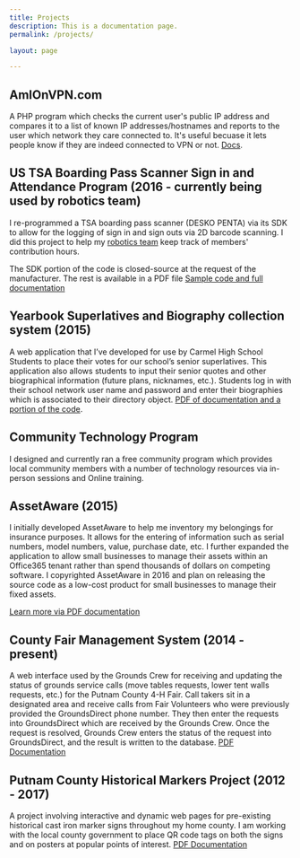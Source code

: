 ```yaml
---
title: Projects
description: This is a documentation page.
permalink: /projects/

layout: page

---
```


## AmIOnVPN.com

A PHP program which checks the current user's public IP address and compares it to a list of known IP addresses/hostnames and reports to the user which network they care connected to. It's useful becuase it lets people know if they are indeed connected to VPN or not. [Docs](https://s.psdsuc.com/ldtej).

## US TSA Boarding Pass Scanner Sign in and Attendance Program (2016 - currently being used by robotics team)

I re-programmed a TSA boarding pass scanner (DESKO PENTA) via its SDK to allow for the logging of sign in and sign outs via 2D barcode scanning. I did this project to help my [robotics team](https://s.psdsuc.com/jf5ud) keep track of members' contribution hours.

The SDK portion of the code is closed-source at the request of the manufacturer. The rest is available in a PDF file
[Sample code and full documentation](https://s.psdsuc.com/mrjks)

## Yearbook Superlatives and Biography collection system (2015)
A web application that I’ve developed for use by Carmel High School Students to place their votes for our school’s senior superlatives. This application also allows students to input their senior quotes and other biographical information (future plans, nicknames, etc.). Students log in with their school network user name and password and enter their biographies which is associated to their directory object.
[PDF of documentation and a portion of the code](https://s.psdsuc.com/xj/z9).

## Community Technology Program

I designed and currently ran a free community program which provides local community members with a number of technology resources via in-person sessions and Online training.

## AssetAware (2015)

I initially developed AssetAware to help me inventory my belongings for insurance purposes. It allows for the entering of information such as serial numbers, model numbers, value, purchase date, etc. I further expanded the application to allow small businesses to manage their assets within an Office365 tenant rather than spend thousands of dollars on competing software. I copyrighted AssetAware in 2016 and plan on releasing the source code as a low-cost product for small businesses to manage their fixed assets.

[Learn more via PDF documentation](https://s.psdsuc.com/uyz/-)

## County Fair Management System (2014 - present)
A web interface used by the Grounds Crew for receiving and updating the status of grounds service calls (move tables requests, lower tent walls requests, etc.) for the Putnam County 4-H Fair. Call takers sit in a designated area and receive calls from Fair Volunteers who were previously provided the GroundsDirect phone number. They then enter the requests into GroundsDirect which are received by the Grounds Crew. Once the request is resolved, Grounds Crew enters the status of the request into GroundsDirect, and the result is written to the database.
[PDF Documentation](https://s.psdsuc.com/tvb3g)

## Putnam County Historical Markers Project (2012 - 2017)
A project involving interactive and dynamic web pages for pre-existing historical cast iron marker signs throughout my home county. I am working with the local county government to place QR code tags on both the signs and on posters at popular points of interest.
[PDF Documentation](https://s.psdsuc.com/ticwr)
